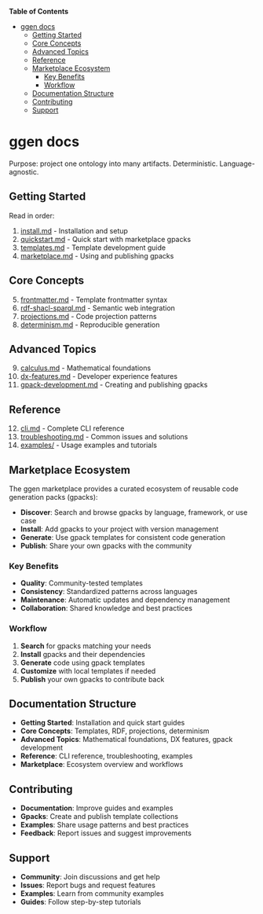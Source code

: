 <!-- START doctoc generated TOC please keep comment here to allow auto update -->
<!-- DON'T EDIT THIS SECTION, INSTEAD RE-RUN doctoc TO UPDATE -->
**Table of Contents**

- [ggen docs](#ggen-docs)
  - [Getting Started](#getting-started)
  - [Core Concepts](#core-concepts)
  - [Advanced Topics](#advanced-topics)
  - [Reference](#reference)
  - [Marketplace Ecosystem](#marketplace-ecosystem)
    - [Key Benefits](#key-benefits)
    - [Workflow](#workflow)
  - [Documentation Structure](#documentation-structure)
  - [Contributing](#contributing)
  - [Support](#support)

<!-- END doctoc generated TOC please keep comment here to allow auto update -->

# ggen docs

Purpose: project one ontology into many artifacts. Deterministic. Language-agnostic.

## Getting Started

Read in order:
1. [install.md](install.md) - Installation and setup
2. [quickstart.md](quickstart.md) - Quick start with marketplace gpacks
3. [templates.md](templates.md) - Template development guide
4. [marketplace.md](marketplace.md) - Using and publishing gpacks

## Core Concepts

5. [frontmatter.md](frontmatter.md) - Template frontmatter syntax
6. [rdf-shacl-sparql.md](rdf-shacl-sparql.md) - Semantic web integration
7. [projections.md](projections.md) - Code projection patterns
8. [determinism.md](determinism.md) - Reproducible generation

## Advanced Topics

9. [calculus.md](calculus.md) - Mathematical foundations
10. [dx-features.md](dx-features.md) - Developer experience features
11. [gpack-development.md](gpack-development.md) - Creating and publishing gpacks

## Reference

12. [cli.md](cli.md) - Complete CLI reference
13. [troubleshooting.md](troubleshooting.md) - Common issues and solutions
14. [examples/](examples/) - Usage examples and tutorials

## Marketplace Ecosystem

The ggen marketplace provides a curated ecosystem of reusable code generation packs (gpacks):

- **Discover**: Search and browse gpacks by language, framework, or use case
- **Install**: Add gpacks to your project with version management
- **Generate**: Use gpack templates for consistent code generation
- **Publish**: Share your own gpacks with the community

### Key Benefits

- **Quality**: Community-tested templates
- **Consistency**: Standardized patterns across languages
- **Maintenance**: Automatic updates and dependency management
- **Collaboration**: Shared knowledge and best practices

### Workflow

1. **Search** for gpacks matching your needs
2. **Install** gpacks and their dependencies
3. **Generate** code using gpack templates
4. **Customize** with local templates if needed
5. **Publish** your own gpacks to contribute back

## Documentation Structure

- **Getting Started**: Installation and quick start guides
- **Core Concepts**: Templates, RDF, projections, determinism
- **Advanced Topics**: Mathematical foundations, DX features, gpack development
- **Reference**: CLI reference, troubleshooting, examples
- **Marketplace**: Ecosystem overview and workflows

## Contributing

- **Documentation**: Improve guides and examples
- **Gpacks**: Create and publish template collections
- **Examples**: Share usage patterns and best practices
- **Feedback**: Report issues and suggest improvements

## Support

- **Community**: Join discussions and get help
- **Issues**: Report bugs and request features
- **Examples**: Learn from community examples
- **Guides**: Follow step-by-step tutorials
